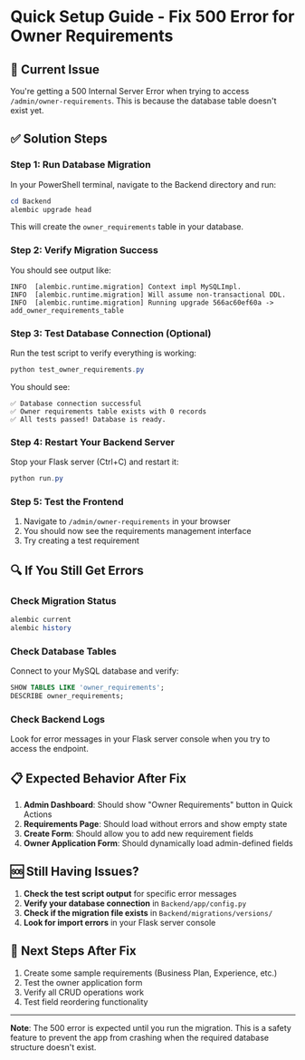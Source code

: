 # Quick Setup Guide - Fix 500 Error for Owner Requirements

## 🚨 Current Issue
You're getting a 500 Internal Server Error when trying to access `/admin/owner-requirements`. This is because the database table doesn't exist yet.

## ✅ Solution Steps

### Step 1: Run Database Migration
In your PowerShell terminal, navigate to the Backend directory and run:

```powershell
cd Backend
alembic upgrade head
```

This will create the `owner_requirements` table in your database.

### Step 2: Verify Migration Success
You should see output like:
```
INFO  [alembic.runtime.migration] Context impl MySQLImpl.
INFO  [alembic.runtime.migration] Will assume non-transactional DDL.
INFO  [alembic.runtime.migration] Running upgrade 566ac60ef60a -> add_owner_requirements_table
```

### Step 3: Test Database Connection (Optional)
Run the test script to verify everything is working:

```powershell
python test_owner_requirements.py
```

You should see:
```
✅ Database connection successful
✅ Owner requirements table exists with 0 records
✅ All tests passed! Database is ready.
```

### Step 4: Restart Your Backend Server
Stop your Flask server (Ctrl+C) and restart it:

```powershell
python run.py
```

### Step 5: Test the Frontend
1. Navigate to `/admin/owner-requirements` in your browser
2. You should now see the requirements management interface
3. Try creating a test requirement

## 🔍 If You Still Get Errors

### Check Migration Status
```powershell
alembic current
alembic history
```

### Check Database Tables
Connect to your MySQL database and verify:
```sql
SHOW TABLES LIKE 'owner_requirements';
DESCRIBE owner_requirements;
```

### Check Backend Logs
Look for error messages in your Flask server console when you try to access the endpoint.

## 📋 Expected Behavior After Fix

1. **Admin Dashboard**: Should show "Owner Requirements" button in Quick Actions
2. **Requirements Page**: Should load without errors and show empty state
3. **Create Form**: Should allow you to add new requirement fields
4. **Owner Application Form**: Should dynamically load admin-defined fields

## 🆘 Still Having Issues?

1. **Check the test script output** for specific error messages
2. **Verify your database connection** in `Backend/app/config.py`
3. **Check if the migration file exists** in `Backend/migrations/versions/`
4. **Look for import errors** in your Flask server console

## 🎯 Next Steps After Fix

1. Create some sample requirements (Business Plan, Experience, etc.)
2. Test the owner application form
3. Verify all CRUD operations work
4. Test field reordering functionality

---

**Note**: The 500 error is expected until you run the migration. This is a safety feature to prevent the app from crashing when the required database structure doesn't exist.



